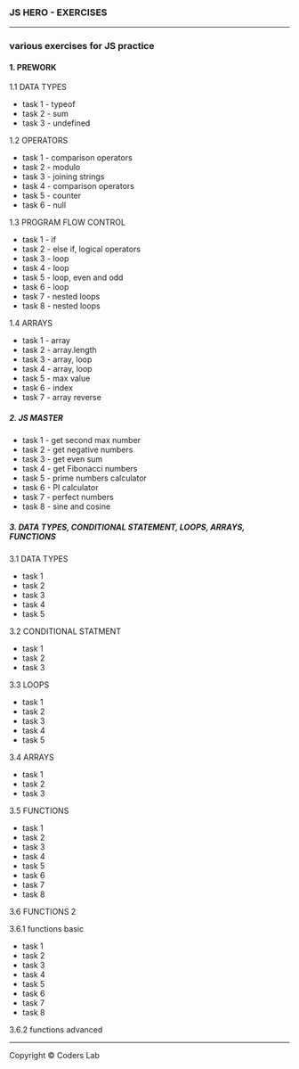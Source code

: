 ### JS HERO - EXERCISES
----
### various exercises for JS practice

#### 1. PREWORK
1.1 DATA TYPES
* task 1 - typeof
* task 2 - sum 
* task 3 - undefined

1.2 OPERATORS
* task 1 - comparison operators
* task 2 - modulo
* task 3 - joining strings
* task 4 - comparison operators
* task 5 - counter
* task 6 - null

1.3 PROGRAM FLOW CONTROL
* task 1 - if
* task 2 - else if, logical operators
* task 3 - loop
* task 4 - loop
* task 5 - loop, even and odd
* task 6 - loop
* task 7 - nested loops 
* task 8 - nested loops 

1.4 ARRAYS
* task 1 - array
* task 2 - array.length
* task 3 - array, loop
* task 4 - array, loop
* task 5 - max value
* task 6 - index
* task 7 - array reverse 

##### 2. JS MASTER
* task 1 - get second max number
* task 2 - get negative numbers
* task 3 - get even sum
* task 4 - get Fibonacci numbers
* task 5 - prime numbers calculator
* task 6 - PI calculator
* task 7 - perfect numbers
* task 8 - sine and cosine 


##### 3. DATA TYPES, CONDITIONAL STATEMENT, LOOPS, ARRAYS, FUNCTIONS 
3.1 DATA TYPES
 * task 1 
 * task 2
 * task 3 
 * task 4 
 * task 5 
 
 3.2 CONDITIONAL STATMENT
 * task 1 
 * task 2
 * task 3 
 
3.3 LOOPS
 * task 1 
 * task 2
 * task 3 
 * task 4 
 * task 5 
 
3.4 ARRAYS
 * task 1 
 * task 2
 * task 3 
 
3.5 FUNCTIONS
* task 1
* task 2
* task 3
* task 4
* task 5
* task 6
* task 7
* task 8

3.6 FUNCTIONS 2

3.6.1 functions basic
* task 1
* task 2
* task 3
* task 4
* task 5
* task 6
* task 7
* task 8

3.6.2 functions advanced






----
Copyright © Coders Lab

